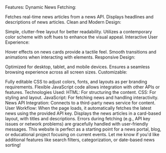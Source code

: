 Features:
Dynamic News Fetching:

Fetches real-time news articles from a news API.
Displays headlines and descriptions of news articles.
Clean and Modern Design:

Simple, clutter-free layout for better readability.
Utilizes a contemporary color scheme with soft hues to enhance the visual appeal.
Interactive User Experience:

Hover effects on news cards provide a tactile feel.
Smooth transitions and animations when interacting with elements.
Responsive Design:

Optimized for desktop, tablet, and mobile devices.
Ensures a seamless browsing experience across all screen sizes.
Customizable:

Fully editable CSS to adjust colors, fonts, and layouts as per branding requirements.
Flexible JavaScript code allows integration with other APIs or features.
Technologies Used:
HTML: For structuring the content.
CSS: For styling and layout.
JavaScript: For fetching news and handling interactivity.
News API Integration: Connects to a third-party news service for content.
User Workflow:
When the page loads, it automatically fetches the latest news using the provided API key.
Displays the news articles in a card-based layout, with titles and descriptions.
Errors during fetching (e.g., API key issues or network problems) are gracefully handled with user-friendly messages.
This website is perfect as a starting point for a news portal, blog, or educational project focusing on current events. Let me know if you'd like additional features like search filters, categorization, or date-based news sorting!
